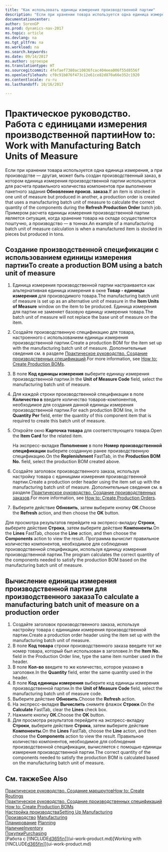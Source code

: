 ```yaml
---
title: "Как использовать единицы измерения производственной партии"
description: "Если при хранении товара используется одна единица измерения, а при производстве — другая, то производственный заказ должен использовать единицы измерения производственной партии для расчета правильного количества компонентов. Примером расчета единицы измерения производственной партии является ситуация, когда хранение товара на складе осуществляется поштучно, а производство — в тоннах."
documentationcenter: 
author: SorenGP
ms.prod: dynamics-nav-2017
ms.topic: article
ms.devlang: na
ms.tgt_pltfrm: na
ms.workload: na
ms.search.keywords: 
ms.date: 09/14/2017
ms.author: sgroespe
ms.translationtype: HT
ms.sourcegitcommit: 4fefaef7380ac10836fcac404eea006f55d8556f
ms.openlocfilehash: cf0c91b076f473c12e61ce82d870a66e352c1920
ms.contentlocale: ru-ru
ms.lasthandoff: 10/16/2017

---
```

# <a name="how-to-work-with-manufacturing-batch-units-of-measure"></a><span data-ttu-id="d94c0-104">Практическое руководство. Работа с единицами измерения производственной партии</span><span class="sxs-lookup"><span data-stu-id="d94c0-104">How to: Work with Manufacturing Batch Units of Measure</span></span>
<span data-ttu-id="d94c0-105">Если при хранении товара используется одна единица измерения, а при производстве — другая, может быть создан производственный заказ, в котором единица измерения производственной партии используется для расчета правильного количества компонентов при выполнении пакетного задания **Обновление произв. заказа**.</span><span class="sxs-lookup"><span data-stu-id="d94c0-105">If an item is stocked in one unit of measure but produced in another, a production order is created that uses a manufacturing batch unit of measure to calculate the correct quantity of the components during the **Refresh Production Order** batch job.</span></span> <span data-ttu-id="d94c0-106">Примером расчета единицы измерения производственной партии является ситуация, когда хранение товара на складе осуществляется поштучно, а производство — в тоннах.</span><span class="sxs-lookup"><span data-stu-id="d94c0-106">An example of a manufacturing batch unit of measure calculation is when a manufactured item is stocked in pieces but produced in tons.</span></span>  

## <a name="to-create-a-production-bom-using-a-batch-unit-of-measure"></a><span data-ttu-id="d94c0-107">Создание производственной спецификации с использованием единицы измерения партии</span><span class="sxs-lookup"><span data-stu-id="d94c0-107">To create a production BOM using a batch unit of measure</span></span>  
1.  <span data-ttu-id="d94c0-108">Единица измерения производственной партии настраивается как альтернативная единица измерения в окне **Товар - единицы измерения** для производимого товара.</span><span class="sxs-lookup"><span data-stu-id="d94c0-108">The manufacturing batch unit of measure is set up as an alternative unit of measure in the **Item Units of Measure** window on the item to be produced.</span></span> <span data-ttu-id="d94c0-109">Единица измерения для партии не заменяет базовую единицу измерения товара.</span><span class="sxs-lookup"><span data-stu-id="d94c0-109">The batch unit of measure will not replace the base unit of measure on the item.</span></span>  
2.  <span data-ttu-id="d94c0-110">Создайте производственную спецификацию для товара, настроенного с использованием единицы измерения производственной партии.</span><span class="sxs-lookup"><span data-stu-id="d94c0-110">Create a production BOM for the item set up with the manufacturing batch unit of measure.</span></span> <span data-ttu-id="d94c0-111">Дополнительные сведения см. в разделе [Практическое руководство. Создание производственных спецификаций](production-how-to-create-production-boms.md).</span><span class="sxs-lookup"><span data-stu-id="d94c0-111">For more information, see [How to: Create Production BOMs](production-how-to-create-production-boms.md).</span></span>  
3.  <span data-ttu-id="d94c0-112">В поле **Код единицы измерения** выберите единицу измерения производственной партии.</span><span class="sxs-lookup"><span data-stu-id="d94c0-112">In the **Unit of Measure Code** field, select the manufacturing batch unit of measure.</span></span>  
4.  <span data-ttu-id="d94c0-113">Для каждой строки производственной спецификации в поле **Количество в** введите количество товаров-компонентов, необходимое для создания данной единицы измерения производственной партии.</span><span class="sxs-lookup"><span data-stu-id="d94c0-113">For each production BOM line, in the **Quantity Per** field, enter the quantity of this component item that is required to create this batch unit of measure.</span></span>  
5.  <span data-ttu-id="d94c0-114">Откройте окно **Карточка товара** для соответствующего товара.</span><span class="sxs-lookup"><span data-stu-id="d94c0-114">Open the **Item Card** for the related item.</span></span>  

    <span data-ttu-id="d94c0-115">На экспресс-вкладке **Пополнение** в поле **Номер производственной спецификации** выберите созданную ранее производственную спецификацию.</span><span class="sxs-lookup"><span data-stu-id="d94c0-115">On the **Replenishment** FastTab, in the **Production BOM No.** field, select the production BOM created above.</span></span>  
6.  <span data-ttu-id="d94c0-116">Создайте заголовок производственного заказа, используя настройку товара с единицами измерения производственной партии.</span><span class="sxs-lookup"><span data-stu-id="d94c0-116">Create a production order header using the item set up with the manufacturing batch unit of measure.</span></span> <span data-ttu-id="d94c0-117">Дополнительные сведения см. в разделе [Практическое руководство. Создание производственных заказов](production-how-to-create-production-orders.md).</span><span class="sxs-lookup"><span data-stu-id="d94c0-117">For more information, see [How to: Create Production Orders](production-how-to-create-production-orders.md).</span></span>  
7.  <span data-ttu-id="d94c0-118">Выберите действие **Обновить**, затем выберите кнопку **ОК**.</span><span class="sxs-lookup"><span data-stu-id="d94c0-118">Choose the **Refresh** action, and then choose  the **OK** button.</span></span>  

<span data-ttu-id="d94c0-119">Для просмотра результатов перейдите на экспресс-вкладку **Строки**, выберите действие **Строка**, затем выберите действие **Компоненты**.</span><span class="sxs-lookup"><span data-stu-id="d94c0-119">On the **Lines** FastTab, choose the **Line** action, and then choose the **Components** action to view the result.</span></span> <span data-ttu-id="d94c0-120">Программа вычислит правильное количество компонентов, необходимое для соблюдения производственной спецификации, используя единицу измерения производственной партии.</span><span class="sxs-lookup"><span data-stu-id="d94c0-120">The program calculates the correct quantity of the components needed to satisfy the production BOM based on the manufacturing batch unit of measure.</span></span>  

## <a name="to-calculate-a-manufacturing-batch-unit-of-measure-on-a-production-order"></a><span data-ttu-id="d94c0-121">Вычисление единицы измерения производственной партии для производственного заказа</span><span class="sxs-lookup"><span data-stu-id="d94c0-121">To calculate a manufacturing batch unit of measure on a production order</span></span>  
1.  <span data-ttu-id="d94c0-122">Создайте заголовок производственного заказа, используя настройку товара с единицами измерения производственной партии.</span><span class="sxs-lookup"><span data-stu-id="d94c0-122">Create a production order header using the item set up with the manufacturing batch unit of measure.</span></span>  
2.  <span data-ttu-id="d94c0-123">В поле **Код товара** строки производственного заказа введите тот же номер товара, который был использован в заголовке.</span><span class="sxs-lookup"><span data-stu-id="d94c0-123">In the **Item No.** field in the Production Order line, type the same item number used in the header.</span></span>  
3.  <span data-ttu-id="d94c0-124">В поле **Кол-во** введите то же количество, которое указано в заголовке.</span><span class="sxs-lookup"><span data-stu-id="d94c0-124">In the **Quantity** field, enter the same quantity used in the header.</span></span>  
4.  <span data-ttu-id="d94c0-125">В поле **Код единицы измерения** выберите код единицы измерения производственной партии.</span><span class="sxs-lookup"><span data-stu-id="d94c0-125">In the **Unit of Measure Code** field, select the manufacturing batch unit of measure code.</span></span>  
5.  <span data-ttu-id="d94c0-126">Выберите действие **Обновить**.</span><span class="sxs-lookup"><span data-stu-id="d94c0-126">Choose the **Refresh** action.</span></span>
6.  <span data-ttu-id="d94c0-127">На экспресс-вкладке **Вычислить** снимите флажок **Строки**.</span><span class="sxs-lookup"><span data-stu-id="d94c0-127">On the **Calculate** FastTab, clear the **Lines** check box.</span></span>  
7.  <span data-ttu-id="d94c0-128">Нажмите кнопку **ОК**.</span><span class="sxs-lookup"><span data-stu-id="d94c0-128">Choose the **OK** button.</span></span>  
8.  <span data-ttu-id="d94c0-129">Для просмотра результатов перейдите на экспресс-вкладку **Строки**, выберите действие **Строка**, затем выберите действие **Компоненты**.</span><span class="sxs-lookup"><span data-stu-id="d94c0-129">On the **Lines** FastTab, choose the **Line** action, and then choose the **Components** action to view the result.</span></span> <span data-ttu-id="d94c0-130">Правильное количество компонентов, необходимое для соблюдения производственной спецификации, вычисляется с помощью единицы измерения производственной партии.</span><span class="sxs-lookup"><span data-stu-id="d94c0-130">The correct quantity of the components needed to satisfy the production BOM is calculated based on the manufacturing batch unit of measure.</span></span>  

## <a name="see-also"></a><span data-ttu-id="d94c0-131">См. также</span><span class="sxs-lookup"><span data-stu-id="d94c0-131">See Also</span></span>  
[<span data-ttu-id="d94c0-132">Практическое руководство. Создание маршрутов</span><span class="sxs-lookup"><span data-stu-id="d94c0-132">How to: Create Routings</span></span>](production-how-to-create-routings.md)  
<span data-ttu-id="d94c0-133">[Практическое руководство. Создание производственных спецификаций](production-how-to-create-production-boms.md)   </span><span class="sxs-lookup"><span data-stu-id="d94c0-133">[How to: Create Production BOMs](production-how-to-create-production-boms.md)   </span></span>  
[<span data-ttu-id="d94c0-134">Настройка производства</span><span class="sxs-lookup"><span data-stu-id="d94c0-134">Setting Up Manufacturing</span></span>](production-configure-production-processes.md)  
<span data-ttu-id="d94c0-135">[Производство](production-manage-manufacturing.md)  </span><span class="sxs-lookup"><span data-stu-id="d94c0-135">[Manufacturing](production-manage-manufacturing.md)  </span></span>  
<span data-ttu-id="d94c0-136">[Планирование](production-planning.md) </span><span class="sxs-lookup"><span data-stu-id="d94c0-136">[Planning](production-planning.md) </span></span>  
[<span data-ttu-id="d94c0-137">Наличие</span><span class="sxs-lookup"><span data-stu-id="d94c0-137">Inventory</span></span>](inventory-manage-inventory.md)  
[<span data-ttu-id="d94c0-138">Покупки</span><span class="sxs-lookup"><span data-stu-id="d94c0-138">Purchasing</span></span>](purchasing-manage-purchasing.md)  
<span data-ttu-id="d94c0-139">[Работа с [!INCLUDE[d365fin](includes/d365fin_md.md)]](ui-work-product.md)</span><span class="sxs-lookup"><span data-stu-id="d94c0-139">[Working with [!INCLUDE[d365fin](includes/d365fin_md.md)]](ui-work-product.md)</span></span>  

